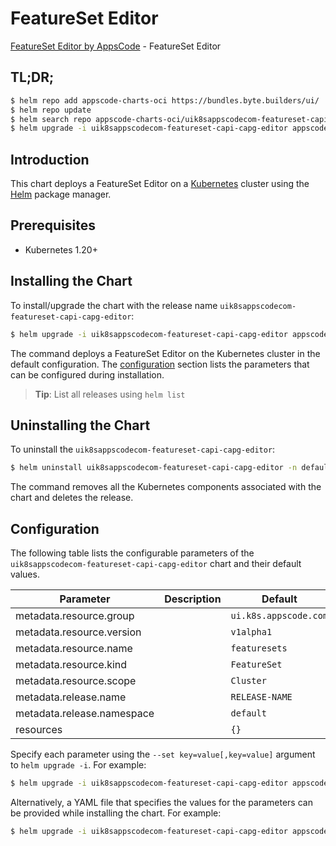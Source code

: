 # FeatureSet Editor

[FeatureSet Editor by AppsCode](https://appscode.com) - FeatureSet Editor

## TL;DR;

```bash
$ helm repo add appscode-charts-oci https://bundles.byte.builders/ui/
$ helm repo update
$ helm search repo appscode-charts-oci/uik8sappscodecom-featureset-capi-capg-editor --version=v0.10.0
$ helm upgrade -i uik8sappscodecom-featureset-capi-capg-editor appscode-charts-oci/uik8sappscodecom-featureset-capi-capg-editor -n default --create-namespace --version=v0.10.0
```

## Introduction

This chart deploys a FeatureSet Editor on a [Kubernetes](http://kubernetes.io) cluster using the [Helm](https://helm.sh) package manager.

## Prerequisites

- Kubernetes 1.20+

## Installing the Chart

To install/upgrade the chart with the release name `uik8sappscodecom-featureset-capi-capg-editor`:

```bash
$ helm upgrade -i uik8sappscodecom-featureset-capi-capg-editor appscode-charts-oci/uik8sappscodecom-featureset-capi-capg-editor -n default --create-namespace --version=v0.10.0
```

The command deploys a FeatureSet Editor on the Kubernetes cluster in the default configuration. The [configuration](#configuration) section lists the parameters that can be configured during installation.

> **Tip**: List all releases using `helm list`

## Uninstalling the Chart

To uninstall the `uik8sappscodecom-featureset-capi-capg-editor`:

```bash
$ helm uninstall uik8sappscodecom-featureset-capi-capg-editor -n default
```

The command removes all the Kubernetes components associated with the chart and deletes the release.

## Configuration

The following table lists the configurable parameters of the `uik8sappscodecom-featureset-capi-capg-editor` chart and their default values.

|         Parameter          | Description |             Default              |
|----------------------------|-------------|----------------------------------|
| metadata.resource.group    |             | <code>ui.k8s.appscode.com</code> |
| metadata.resource.version  |             | <code>v1alpha1</code>            |
| metadata.resource.name     |             | <code>featuresets</code>         |
| metadata.resource.kind     |             | <code>FeatureSet</code>          |
| metadata.resource.scope    |             | <code>Cluster</code>             |
| metadata.release.name      |             | <code>RELEASE-NAME</code>        |
| metadata.release.namespace |             | <code>default</code>             |
| resources                  |             | <code>{}</code>                  |


Specify each parameter using the `--set key=value[,key=value]` argument to `helm upgrade -i`. For example:

```bash
$ helm upgrade -i uik8sappscodecom-featureset-capi-capg-editor appscode-charts-oci/uik8sappscodecom-featureset-capi-capg-editor -n default --create-namespace --version=v0.10.0 --set metadata.resource.group=ui.k8s.appscode.com
```

Alternatively, a YAML file that specifies the values for the parameters can be provided while
installing the chart. For example:

```bash
$ helm upgrade -i uik8sappscodecom-featureset-capi-capg-editor appscode-charts-oci/uik8sappscodecom-featureset-capi-capg-editor -n default --create-namespace --version=v0.10.0 --values values.yaml
```
